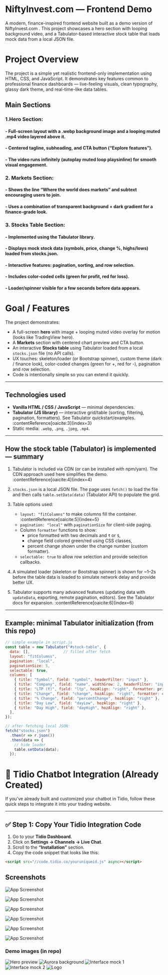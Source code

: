 
# NiftyInvest.com — Frontend Demo

A modern, finance-inspired frontend website built as a demo version of NiftyInvest.com
.
This project showcases a hero section with looping background video, and a Tabulator-based interactive stock table that loads mock data from a local JSON file.

# Project Overview
The project is a simple yet realistic frontend-only implementation using HTML, CSS, and JavaScript.
It demonstrates key features common to professional finance dashboards — live-feeling visuals, clean typography, glassy dark theme, and real-time-like data tables.

## Main Sections

### 1.Hero Section:
#### - Full-screen layout with a **.webp** background image and a looping muted **.mp4** video layered above it.

#### - Centered tagline, subheading, and CTA button (“Explore features”).

#### - The video runs infinitely (autoplay muted loop playsinline) for smooth visual engagement.

### 2. Markets Section:
#### - Shows the line “Where the world does markets” and subtext encouraging users to join.

#### - Uses a combination of transparent background + dark gradient for a finance-grade look.

### 3. Stocks Table Section:

#### - Implemented using the Tabulator library.

#### - Displays mock stock data (symbols, price, change %, highs/lows) loaded from stocks.json.

#### - Interactive features: pagination, sorting, and row selection.

#### - Includes color-coded cells (green for profit, red for loss).

#### - Loader/spinner visible for a few seconds before data appears.


# Goal / Features

The project demonstrates:
- A full-screen **hero** with image + looping muted video overlay for motion (looks like TradingView hero).
- A **Markets** section with centered chart preview and CTA button.
- An interactive **Stocks table** using Tabulator loaded from a local `stocks.json` file (no API calls).
- UX touches: skeleton/loader (or Bootstrap spinner), custom theme (dark / finance look), color-coded changes (green for +, red for -), pagination and row selection.
- Code is intentionally simple so you can extend it quickly.

---

## Technologies used

- **Vanilla HTML / CSS / JavaScript** — minimal dependencies.
- **Tabulator (JS library)** — interactive grid/table (sorting, filtering, pagination, formatters). See Tabulator quickstart/examples. :contentReference[oaicite:3]{index=3}
- Static media: `.webp`, `.png`, `.jpeg`, `.mp4`.

---

## How the stock table (Tabulator) is implemented — summary

1. Tabulator is included via CDN (or can be installed with npm/yarn). The CDN approach used here simplifies the demo. :contentReference[oaicite:4]{index=4}

2. `stocks.json` is a local JSON file. The page uses `fetch()` to load the file and then calls `table.setData(data)` (Tabulator API) to populate the grid.

3. Table options used:
   - `layout: "fitColumns"` to make columns fill the container. :contentReference[oaicite:5]{index=5}
   - `pagination: "local"` with `paginationSize` for client-side paging.
   - Column `formatter` functions to show:
     - price formatted with two decimals and `₹` or `$`,
     - change field colored green/red using CSS classes,
     - percent change shown under the change number (custom formatter).
   - `selectable: true` to allow row selection and provide selection callbacks.

4. A simulated loader (skeleton or Bootstrap spinner) is shown for ~1–2s before the table data is loaded to simulate network delay and provide better UX.

5. Tabulator supports many advanced features (updating data with `updateData`, exporting, remote pagination, editors). See the Tabulator docs for expansion. :contentReference[oaicite:6]{index=6}

---

## Example: minimal Tabulator initialization (from this repo)

```js
// simple example in script.js
const table = new Tabulator("#stock-table", {
  data: [],               // filled after fetch
  layout: "fitColumns",
  pagination: "local",
  paginationSize: 5,
  selectable: true,
  columns: [
    { title: "Symbol", field: "symbol", headerFilter: "input" },
    { title: "Company", field: "name", widthGrow: 2, headerFilter: "input" },
    { title: "LTP (₹)", field: "ltp", hozAlign: "right", formatter: priceFormatter },
    { title: "Change", field: "change", hozAlign: "right", formatter: changeFormatter },
    { title: "% Change", field: "percentChange", hozAlign: "right" },
    { title: "Day Low", field: "dayLow", hozAlign: "right" },
    { title: "Day High", field: "dayHigh", hozAlign: "right" },
  ],
});

// after fetching local JSON:
fetch("stocks.json")
  .then(r => r.json())
  .then(data => {
    // hide loader
    table.setData(data);
  });
```

# 💬 Tidio Chatbot Integration (Already Created)

If you’ve already built and customized your chatbot in Tidio, follow these quick steps to integrate it into your trading website.

---

## ✅ Step 1: Copy Your Tidio Integration Code

1. Go to your **Tidio Dashboard**.
2. Click on **Settings → Channels → Live Chat**.
3. Scroll to the **“Installation”** section.
4. Copy the code snippet that looks like this:

```html
<script src="//code.tidio.co/youruniqueid.js" async></script>
```



## Screenshots

![App Screenshot](./SS1.png)

![App Screenshot](./SS2.png)

![App Screenshot](./SS3.png)

![App Screenshot](./SS4.png)

![App Screenshot](./SS5.png)

![App Screenshot](./SS6.png)





### Demo images (in repo)

![Hero preview](./future.png)         <!-- hero fallback / screenshot -->
![Aurora background](./aura.webp)     <!-- background behind video -->
![Interface mock 1](./Futuristic.jpeg) 
![Interface mock 2](./Futuristic1.jpeg)
![Logo](./nifty.png)


